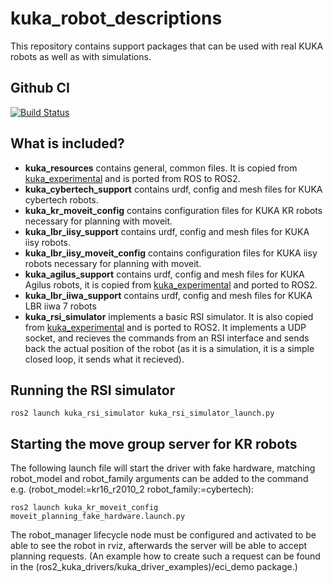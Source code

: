 # kuka_robot_descriptions

This repository contains support packages that can be used with real KUKA robots as well as with simulations.

Github CI 
------------
[![Build Status](https://github.com/kroshu/kuka_robot_descriptions/workflows/CI/badge.svg?branch=main)](https://github.com/kroshu/kuka_robot_descriptions/actions)

## What is included?

- **kuka_resources** contains general, common files. It is copied from [kuka_experimental](https://github.com/ros-industrial/kuka_experimental) and is ported from ROS to ROS2. 
- **kuka_cybertech_support** contains urdf, config and mesh files for KUKA cybertech robots.
- **kuka_kr_moveit_config** contains configuration files for KUKA KR robots necessary for planning with moveit.
- **kuka_lbr_iisy_support** contains urdf, config and mesh files for KUKA iisy robots.
- **kuka_lbr_iisy_moveit_config** contains configuration files for KUKA iisy robots necessary for planning with moveit.
- **kuka_agilus_support** contains urdf, config and mesh files for KUKA Agilus robots, it is copied from [kuka_experimental](https://github.com/ros-industrial/kuka_experimental) and ported to ROS2.
- **kuka_lbr_iiwa_support** contains urdf, config and mesh files for KUKA LBR iiwa 7 robots
- **kuka_rsi_simulator** implements a basic RSI simulator. It is also copied from [kuka_experimental](https://github.com/ros-industrial/kuka_experimental) and is ported to ROS2. It implements a UDP socket, and recieves the commands from an RSI interface and sends back the actual position of the robot (as it is a simulation, it is a simple closed loop, it sends what it recieved).

## Running the RSI simulator

```
ros2 launch kuka_rsi_simulator kuka_rsi_simulator_launch.py
```

## Starting the move group server for KR robots

The following launch file will start the driver with fake hardware, matching robot_model and robot_family arguments can be added to the command e.g. (robot_model:=kr16_r2010_2 robot_family:=cybertech):

```
ros2 launch kuka_kr_moveit_config moveit_planning_fake_hardware.launch.py 
```

The robot_manager lifecycle node must be configured and activated to be able to see the robot in rviz, afterwards the server will be able to accept planning requests. (An example how to create such a request can be found in the (ros2_kuka_drivers/kuka_driver_examples)/eci_demo package.)
